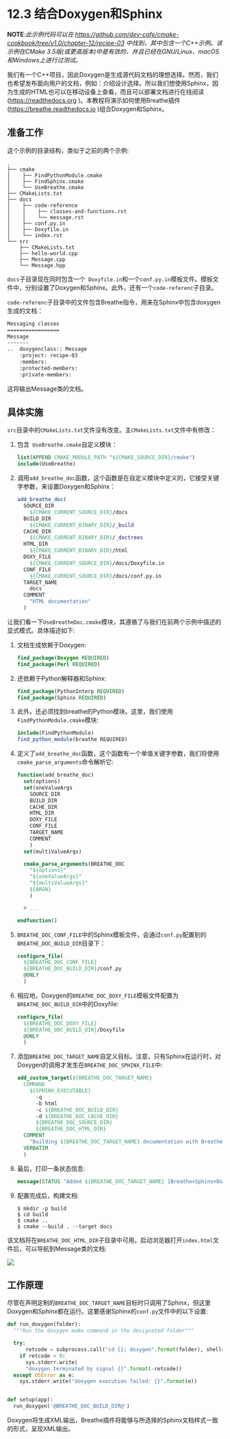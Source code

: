 # 12.3 结合Doxygen和Sphinx

**NOTE**:*此示例代码可以在 https://github.com/dev-cafe/cmake-cookbook/tree/v1.0/chapter-12/recipe-03 中找到，其中包含一个C++示例。该示例在CMake 3.5版(或更高版本)中是有效的，并且已经在GNU/Linux、macOS和Windows上进行过测试。*

我们有一个C++项目，因此Doxygen是生成源代码文档的理想选择。然而，我们也希望发布面向用户的文档，例如：介绍设计选择。所以我们想使用Sphinx，因为生成的HTML也可以在移动设备上查看，而且可以部署文档进行在线阅读(https://readthedocs.org )。本教程将演示如何使用Breathe插件(https://breathe.readthedocs.io )组合Doxygen和Sphinx。

## 准备工作

这个示例的目录结构，类似于之前的两个示例:

```shell
.
├── cmake
│    ├── FindPythonModule.cmake
│    ├── FindSphinx.cmake
│    └── UseBreathe.cmake
├── CMakeLists.txt
├── docs
│    ├── code-reference
│    │    ├── classes-and-functions.rst
│    │    └── message.rst
│    ├── conf.py.in
│    ├── Doxyfile.in
│    └── index.rst
└── src
    ├── CMakeLists.txt
    ├── hello-world.cpp
    ├── Message.cpp
    └── Message.hpp
```

`docs`子目录现在同时包含一个` Doxyfile.in`和一个`conf.py.in`模板文件。模板文件中，分别设置了Doxygen和Sphinx。此外，还有一个`code-referenc`子目录。

`code-referenc`子目录中的文件包含Breathe指令，用来在Sphinx中包含doxygen生成的文档：

```txt
Messaging classes
=================
Message
-------
..  doxygenclass:: Message
    :project: recipe-03
    :members:
    :protected-members:
    :private-members:
```

这将输出Message类的文档。

## 具体实施

`src`目录中的`CMakeLists.txt`文件没有改变。主`CMakeLists.txt`文件中有修改：

1. 包含` UseBreathe.cmake`自定义模块：

   ```cmake
   list(APPEND CMAKE_MODULE_PATH "${CMAKE_SOURCE_DIR}/cmake")
   include(UseBreathe)
   ```

2. 调用`add_breathe_doc`函数，这个函数是在自定义模块中定义的，它接受关键字参数，来设置Doxygen和Sphinx：

   ```cmake
   add_breathe_doc(
     SOURCE_DIR
       ${CMAKE_CURRENT_SOURCE_DIR}/docs
     BUILD_DIR
       ${CMAKE_CURRENT_BINARY_DIR}/_build
     CACHE_DIR
       ${CMAKE_CURRENT_BINARY_DIR}/_doctrees
     HTML_DIR
       ${CMAKE_CURRENT_BINARY_DIR}/html
     DOXY_FILE
       ${CMAKE_CURRENT_SOURCE_DIR}/docs/Doxyfile.in
     CONF_FILE
       ${CMAKE_CURRENT_SOURCE_DIR}/docs/conf.py.in
     TARGET_NAME
       docs
     COMMENT
       "HTML documentation"
     )
   ```

让我们看一下`UseBreatheDoc.cmake`模块，其遵循了与我们在前两个示例中描述的显式模式。具体描述如下:

1. 文档生成依赖于Doxygen:

   ```cmake
   find_package(Doxygen REQUIRED)
   find_package(Perl REQUIRED)
   ```

2. 还依赖于Python解释器和Sphinx:

   ```cmake
   find_package(PythonInterp REQUIRED)
   find_package(Sphinx REQUIRED)
   ```

3. 此外，还必须找到breathe的Python模块。这里，我们使用`FindPythonModule.cmake`模块:

   ```cmake
   include(FindPythonModule)
   find_python_module(breathe REQUIRED)
   ```

4. 定义了`add_breathe_doc`函数，这个函数有一个单值关键字参数，我们将使用`cmake_parse_arguments`命令解析它:

   ```cmake
   function(add_breathe_doc)
     set(options)
     set(oneValueArgs
       SOURCE_DIR
       BUILD_DIR
       CACHE_DIR
       HTML_DIR
       DOXY_FILE
       CONF_FILE
       TARGET_NAME
       COMMENT
       )
     set(multiValueArgs)
   
     cmake_parse_arguments(BREATHE_DOC
       "${options}"
       "${oneValueArgs}"
       "${multiValueArgs}"
       ${ARGN}
       )
   
     # ...
   
   endfunction()
   ```

5. `BREATHE_DOC_CONF_FILE`中的Sphinx模板文件，会通过`conf.py`配置到的`BREATHE_DOC_BUILD_DIR`目录下：

   ```cmake
   configure_file(
     ${BREATHE_DOC_CONF_FILE}
     ${BREATHE_DOC_BUILD_DIR}/conf.py
     @ONLY
     )
   ```

6. 相应地，Doxygen的`BREATHE_DOC_DOXY_FILE`模板文件配置为`BREATHE_DOC_BUILD_DIR`中的Doxyfile:

   ```cmake
   configure_file(
     ${BREATHE_DOC_DOXY_FILE}
     ${BREATHE_DOC_BUILD_DIR}/Doxyfile
     @ONLY
     )
   ```

7. 添加`BREATHE_DOC_TARGET_NAME`自定义目标。注意，只有Sphinx在运行时，对Doxygen的调用才发生在`BREATHE_DOC_SPHINX_FILE`中:

   ```cmake
   add_custom_target(${BREATHE_DOC_TARGET_NAME}
     COMMAND
       ${SPHINX_EXECUTABLE}
         -q
         -b html
         -c ${BREATHE_DOC_BUILD_DIR}
         -d ${BREATHE_DOC_CACHE_DIR}
         ${BREATHE_DOC_SOURCE_DIR}
         ${BREATHE_DOC_HTML_DIR}
     COMMENT
       "Building ${BREATHE_DOC_TARGET_NAME} documentation with Breathe, Sphinx and Doxygen"
     VERBATIM
     )
   ```

8. 最后，打印一条状态信息:

   ```cmake
   message(STATUS "Added ${BREATHE_DOC_TARGET_NAME} [Breathe+Sphinx+Doxygen] target to build documentation")
   ```

9. 配置完成后，构建文档:

   ```shell
   $ mkdir -p build
   $ cd build
   $ cmake ..
   $ cmake --build . --target docs
   ```

该文档将在`BREATHE_DOC_HTML_DIR`子目录中可用。启动浏览器打开`index.html`文件后，可以导航到Message类的文档:

![](../../images/chapter12/12-3.png)

## 工作原理

尽管在声明定制的`BREATHE_DOC_TARGET_NAME`目标时只调用了Sphinx，但这里Doxygen和Sphinx都在运行。这要感谢Sphinx的`conf.py`文件中的以下设置:

```python
def run_doxygen(folder):
  """Run the doxygen make command in the designated folder"""

  try:
      retcode = subprocess.call("cd {}; doxygen".format(folder), shell=True)
    if retcode < 0:
      sys.stderr.write(
      "doxygen terminated by signal {}".format(-retcode))
  except OSError as e:
    sys.stderr.write("doxygen execution failed: {}".format(e))


def setup(app):
  run_doxygen('@BREATHE_DOC_BUILD_DIR@')
```

Doxygen将生成XML输出，Breathe插件将能够与所选择的Sphinx文档样式一致的形式，呈现XML输出。

